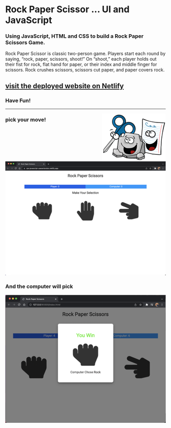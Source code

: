 # Rock Paper Scissor ... UI and JavaScript

### Using JavaScript, HTML and CSS to build a Rock Paper Scissors Game.

Rock Paper Scissor is classic two-person game. Players start each round by saying, “rock, paper, scissors, shoot!” On “shoot,” each player holds out their fist for rock, flat hand for paper, or their index and middle finger for scissors. Rock crushes scissors, scissors cut paper, and paper covers rock.

<a href="https://rps-javascript-caeserlondon.netlify.app" target="_blank"><h2>visit the deployed website on Netlify</h2></a>

### Have Fun!

---

<img src="gang.png" alt="drawing" width="200" align="right"/>

### pick your move!

![Screenshot](ui.png)

### And the computer will pick

![Screenshot](comp.png)
